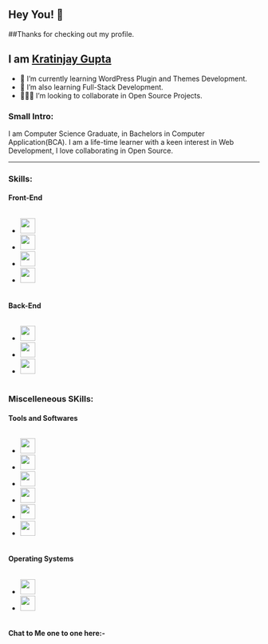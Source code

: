 ## Hey You! 👋 
##Thanks for checking out my profile.

## I am <A href="https://kratinjay.github.io/">Kratinjay Gupta</A>
- 🔭 I’m currently learning WordPress Plugin and Themes Development.
- 🌱 I’m also learning Full-Stack Development.
- 🙋🏻‍♂️ I’m looking to collaborate in Open Source Projects.

<h3><b>Small Intro:</b></h3>
I am Computer Science Graduate, in Bachelors in Computer Application(BCA). I am a life-time learner with a keen interest in Web Development, I love collaborating in Open Source.

<hr>

<h3><b>Skills:</b></h3>
<h4><b>Front-End</b></h4>
<ul style="list-decoration: none; display:inline-block; ">
<li><img src="https://www.flaticon.com/svg/static/icons/svg/179/179327.svg" width=30px></img></li>
<li><img src="https://www.flaticon.com/svg/static/icons/svg/732/732190.svg" width=30px></img></li>
<li><img src="https://img.icons8.com/color/344/javascript.png" width=30px></img></li>
<li><img src="https://www.flaticon.com/svg/static/icons/svg/174/174881.svg" width=30px></img></li>
</ul>
<h4><b>Back-End</b></h4>
<ul style="list-decoration: none; display:inline-block; ">
<li><img src="https://www.flaticon.com/svg/static/icons/svg/226/226777.svg" width=30px></img></li>
<li><img src="https://img.icons8.com/color/344/c-programming.png" width=30px></img></li>
<li><img src="https://img.icons8.com/color/344/c-plus-plus-logo.png" width=30px></img></li>
</ul>
<h3><b> Miscelleneous SKills:</b></h3>
<h4><b>Tools and Softwares</b></h4>
<ul style="list-decoration: none; display:inline-block; ">
<li><img src="https://upload.wikimedia.org/wikipedia/commons/thumb/3/3f/Git_icon.svg/1200px-Git_icon.svg.png" width=30px></img></li>
<li><img src="https://img.icons8.com/fluent/344/visual-studio-code-2019.png" width=30px></img></li>
<li><img src="https://img.icons8.com/color/344/sublime-text.png" width=30px></img></li>
<li><img src="https://img.icons8.com/color/452/notepad-plus-plus.png" width=30px></img></li>
<li><img src="https://img.icons8.com/fluent/344/adobe-photoshop.png" width=30px></img></li>
<li><img src="https://img.icons8.com/fluent/344/adobe-illustrator.png" width=30px></img></li>
</ul>
<h4><b>Operating Systems</b></h4>
<ul style="list-decoration: none; display:inline-block; ">
<li><img src="https://img.icons8.com/color/344/windows-10.png" width=30px></img></li>
<li><img src="https://img.icons8.com/color/344/ubuntu--v1.png" width=30px></img></li>
</ul>
<h4>Chat to Me one to one here:-</h4>
